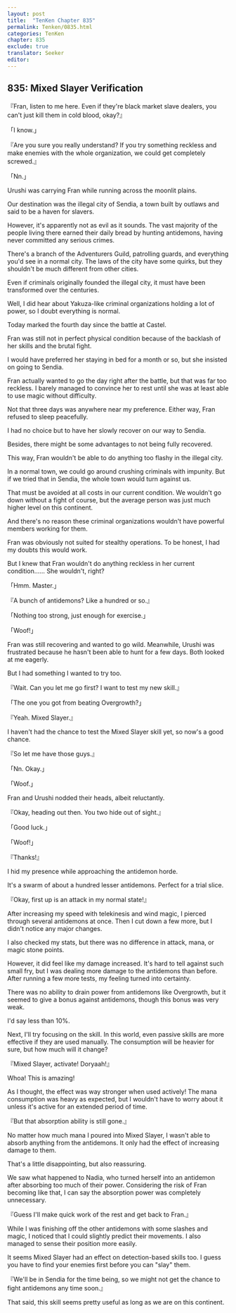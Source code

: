 ```yaml
---
layout: post
title:  "TenKen Chapter 835"
permalink: Tenken/0835.html
categories: TenKen
chapter: 835
exclude: true
translator: Seeker
editor: 
---
```

<h2>835: Mixed Slayer Verification</h2>

『Fran, listen to me here. Even if they're black market slave dealers, you can't just kill them in cold blood, okay?』

「I know.」

『Are you sure you really understand? If you try something reckless and make enemies with the whole organization, we could get completely screwed.』

「Nn.」

 Urushi was carrying Fran while running across the moonlit plains.

 Our destination was the illegal city of Sendia, a town built by outlaws and said to be a haven for slavers.

 However, it's apparently not as evil as it sounds. The vast majority of the people living there earned their daily bread by hunting antidemons, having never committed any serious crimes.

 There's a branch of the Adventurers Guild, patrolling guards, and everything you'd see in a normal city. The laws of the city have some quirks, but they shouldn't be much different from other cities.

 Even if criminals originally founded the illegal city, it must have been transformed over the centuries.

 Well, I did hear about Yakuza-like criminal organizations holding a lot of power, so I doubt everything is normal.

 Today marked the fourth day since the battle at Castel.

 Fran was still not in perfect physical condition because of the backlash of her skills and the brutal fight.

 I would have preferred her staying in bed for a month or so, but she insisted on going to Sendia.

 Fran actually wanted to go the day right after the battle, but that was far too reckless. I barely managed to convince her to rest until she was at least able to use magic without difficulty.

 Not that three days was anywhere near my preference. Either way, Fran refused to sleep peacefully.

 I had no choice but to have her slowly recover on our way to Sendia.

 Besides, there might be some advantages to not being fully recovered.

 This way, Fran wouldn't be able to do anything too flashy in the illegal city.

 In a normal town, we could go around crushing criminals with impunity. But if we tried that in Sendia, the whole town would turn against us.

 That must be avoided at all costs in our current condition. We wouldn't go down without a fight of course, but the average person was just much higher level on this continent.

 And there's no reason these criminal organizations wouldn't have powerful members working for them.

 Fran was obviously not suited for stealthy operations. To be honest, I had my doubts this would work.

 But I knew that Fran wouldn't do anything reckless in her current condition…… She wouldn't, right?

「Hmm. Master.」

『A bunch of antidemons? Like a hundred or so.』

「Nothing too strong, just enough for exercise.」

「Woof!」

 Fran was still recovering and wanted to go wild. Meanwhile, Urushi was frustrated because he hasn't been able to hunt for a few days. Both looked at me eagerly.

 But I had something I wanted to try too.

『Wait. Can you let me go first? I want to test my new skill.』

「The one you got from beating Overgrowth?」

『Yeah. Mixed Slayer.』

 I haven't had the chance to test the Mixed Slayer skill yet, so now's a good chance.

『So let me have those guys.』

「Nn. Okay.」

「Woof.」

 Fran and Urushi nodded their heads, albeit reluctantly.

『Okay, heading out then. You two hide out of sight.』

「Good luck.」

「Woof!」

『Thanks!』

 I hid my presence while approaching the antidemon horde.

 It's a swarm of about a hundred lesser antidemons. Perfect for a trial slice.

『Okay, first up is an attack in my normal state!』

 After increasing my speed with telekinesis and wind magic, I pierced through several antidemons at once. Then I cut down a few more, but I didn't notice any major changes.

 I also checked my stats, but there was no difference in attack, mana, or magic stone points.

 However, it did feel like my damage increased. It's hard to tell against such small fry, but I was dealing more damage to the antidemons than before. After running a few more tests, my feeling turned into certainty.

 There was no ability to drain power from antidemons like Overgrowth, but it seemed to give a bonus against antidemons, though this bonus was very weak.

 I'd say less than 10%.

 Next, I'll try focusing on the skill. In this world, even passive skills are more effective if they are used manually. The consumption will be heavier for sure, but how much will it change?

『Mixed Slayer, activate! Doryaah!』

 Whoa! This is amazing!

 As I thought, the effect was way stronger when used actively! The mana consumption was heavy as expected, but I wouldn't have to worry about it unless it's active for an extended period of time.

『But that absorption ability is still gone.』

 No matter how much mana I poured into Mixed Slayer, I wasn't able to absorb anything from the antidemons. It only had the effect of increasing damage to them.

 That's a little disappointing, but also reassuring.

 We saw what happened to Nadia, who turned herself into an antidemon after absorbing too much of their power. Considering the risk of Fran becoming like that, I can say the absorption power was completely unnecessary.

『Guess I'll make quick work of the rest and get back to Fran.』

 While I was finishing off the other antidemons with some slashes and magic, I noticed that I could slightly predict their movements. I also managed to sense their position more easily.

 It seems Mixed Slayer had an effect on detection-based skills too. I guess you have to find your enemies first before you can "slay" them.

『We'll be in Sendia for the time being, so we might not get the chance to fight antidemons any time soon.』

 That said, this skill seems pretty useful as long as we are on this continent.



